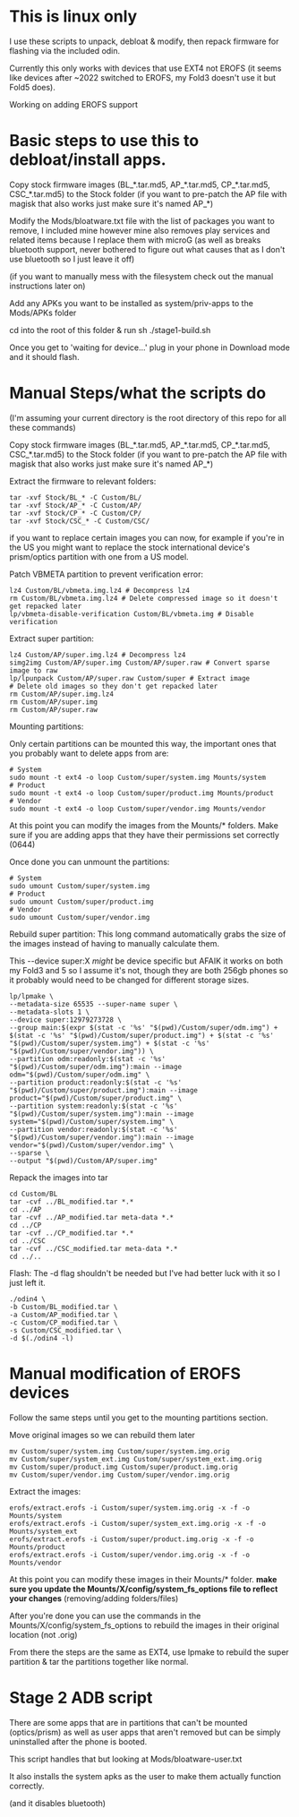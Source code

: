 # This is linux only

I use these scripts to unpack, debloat & modify, then repack firmware for flashing via the included odin.

Currently this only works with devices that use EXT4 not EROFS (it seems like devices after ~2022 switched to EROFS, my Fold3 doesn't use it but Fold5 does).

Working on adding EROFS support

# Basic steps to use this to debloat/install apps.

Copy stock firmware images (BL_\*.tar.md5, AP_\*.tar.md5, CP_\*.tar.md5, CSC_\*.tar.md5) to the Stock folder (if you want to pre-patch the AP file with magisk that also works just make sure it's named AP_\*)

Modify the Mods/bloatware.txt file with the list of packages you want to remove, I included mine however mine also removes play services and related items because I replace them with microG (as well as breaks bluetooth support, never bothered to figure out what causes that as I don't use bluetooth so I just leave it off)

(if you want to manually mess with the filesystem check out the manual instructions later on)

Add any APKs you want to be installed as system/priv-apps to the Mods/APKs folder

cd into the root of this folder & run sh ./stage1-build.sh

Once you get to 'waiting for device...' plug in your phone in Download mode and it should flash.

# Manual Steps/what the scripts do

(I'm assuming your current directory is the root directory of this repo for all these commands)

Copy stock firmware images (BL_\*.tar.md5, AP_\*.tar.md5, CP_\*.tar.md5, CSC_\*.tar.md5) to the Stock folder (if you want to pre-patch the AP file with magisk that also works just make sure it's named AP_\*)

Extract the firmware to relevant folders:
```
tar -xvf Stock/BL_* -C Custom/BL/
tar -xvf Stock/AP_* -C Custom/AP/
tar -xvf Stock/CP_* -C Custom/CP/
tar -xvf Stock/CSC_* -C Custom/CSC/
```

if you want to replace certain images you can now, for example if you're in the US you might want to replace the stock international device's prism/optics partition with one from a US model.

Patch VBMETA partition to prevent verification error:
```
lz4 Custom/BL/vbmeta.img.lz4 # Decompress lz4
rm Custom/BL/vbmeta.img.lz4 # Delete compressed image so it doesn't get repacked later
lp/vbmeta-disable-verification Custom/BL/vbmeta.img # Disable verification
```

Extract super partition:
```
lz4 Custom/AP/super.img.lz4 # Decompress lz4
simg2img Custom/AP/super.img Custom/AP/super.raw # Convert sparse image to raw
lp/lpunpack Custom/AP/super.raw Custom/super # Extract image
# Delete old images so they don't get repacked later
rm Custom/AP/super.img.lz4 
rm Custom/AP/super.img
rm Custom/AP/super.raw
```

Mounting partitions:

Only certain partitions can be mounted this way, the important ones that you probably want to delete apps from are:
```
# System
sudo mount -t ext4 -o loop Custom/super/system.img Mounts/system
# Product
sudo mount -t ext4 -o loop Custom/super/product.img Mounts/product
# Vendor
sudo mount -t ext4 -o loop Custom/super/vendor.img Mounts/vendor
```

At this point you can modify the images from the Mounts/* folders.
Make sure if you are adding apps that they have their permissions set correctly (0644)

Once done you can unmount the partitions:
```
# System
sudo umount Custom/super/system.img
# Product
sudo umount Custom/super/product.img
# Vendor
sudo umount Custom/super/vendor.img
```

Rebuild super partition:
This long command automatically grabs the size of the images instead of having to manually calculate them.

This --device super:X *might* be device specific but AFAIK it works on both my Fold3 and 5 so I assume it's not, though they are both 256gb phones so it probably would need to be changed for different storage sizes.
```
lp/lpmake \
--metadata-size 65535 --super-name super \
--metadata-slots 1 \
--device super:12979273728 \
--group main:$(expr $(stat -c '%s' "$(pwd)/Custom/super/odm.img") + $(stat -c '%s' "$(pwd)/Custom/super/product.img") + $(stat -c '%s' "$(pwd)/Custom/super/system.img") + $(stat -c '%s' "$(pwd)/Custom/super/vendor.img")) \
--partition odm:readonly:$(stat -c '%s' "$(pwd)/Custom/super/odm.img"):main --image odm="$(pwd)/Custom/super/odm.img" \
--partition product:readonly:$(stat -c '%s' "$(pwd)/Custom/super/product.img"):main --image product="$(pwd)/Custom/super/product.img" \
--partition system:readonly:$(stat -c '%s' "$(pwd)/Custom/super/system.img"):main --image system="$(pwd)/Custom/super/system.img" \
--partition vendor:readonly:$(stat -c '%s' "$(pwd)/Custom/super/vendor.img"):main --image vendor="$(pwd)/Custom/super/vendor.img" \
--sparse \
--output "$(pwd)/Custom/AP/super.img"
```

Repack the images into tar
```
cd Custom/BL
tar -cvf ../BL_modified.tar *.*
cd ../AP
tar -cvf ../AP_modified.tar meta-data *.*
cd ../CP
tar -cvf ../CP_modified.tar *.*
cd ../CSC
tar -cvf ../CSC_modified.tar meta-data *.*
cd ../..
```

Flash:
The -d flag shouldn't be needed but I've had better luck with it so I just left it.
```
./odin4 \
-b Custom/BL_modified.tar \
-a Custom/AP_modified.tar \
-c Custom/CP_modified.tar \
-s Custom/CSC_modified.tar \
-d $(./odin4 -l)
```

# Manual modification of EROFS devices

Follow the same steps until you get to the mounting partitions section.

Move original images so we can rebuild them later
```
mv Custom/super/system.img Custom/super/system.img.orig
mv Custom/super/system_ext.img Custom/super/system_ext.img.orig
mv Custom/super/product.img Custom/super/product.img.orig
mv Custom/super/vendor.img Custom/super/vendor.img.orig
```

Extract the images:
```
erofs/extract.erofs -i Custom/super/system.img.orig -x -f -o Mounts/system
erofs/extract.erofs -i Custom/super/system_ext.img.orig -x -f -o Mounts/system_ext
erofs/extract.erofs -i Custom/super/product.img.orig -x -f -o Mounts/product
erofs/extract.erofs -i Custom/super/vendor.img.orig -x -f -o Mounts/vendor
```

At this point you can modify these images in their Mounts/* folder.
**make sure you update the Mounts/X/config/system_fs_options file to reflect your changes** (removing/adding folders/files)

After you're done you can use the commands in the Mounts/X/config/system_fs_options to rebuild the images in their original location (not .orig)

From there the steps are the same as EXT4, use lpmake to rebuild the super partition & tar the partitions together like normal.


# Stage 2 ADB script

There are some apps that are in partitions that can't be mounted (optics/prism) as well as user apps that aren't removed but can be simply uninstalled after the phone is booted.

This script handles that but looking at Mods/bloatware-user.txt

It also installs the system apks as the user to make them actually function correctly.

(and it disables bluetooth)